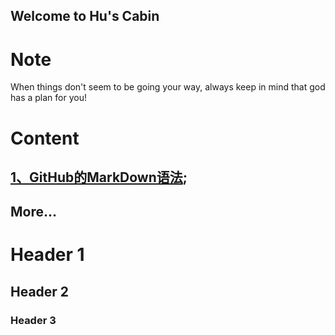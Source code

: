 ## Welcome to Hu's Cabin

# Note
When things don't seem to be going your way, always keep in mind that god has a plan for you!

# Content
## [1、GitHub的MarkDown语法](https://github.com/huweitao/Memo/blob/master/GitHub%E7%9A%84MarkDown%E8%AF%AD%E6%B3%95.md);
## More...

# Header 1
## Header 2
### Header 3
